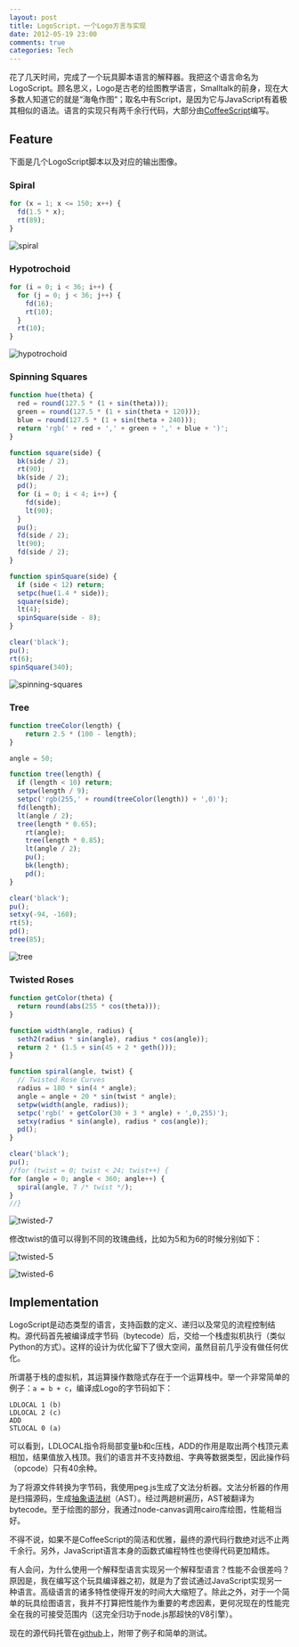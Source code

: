```yaml
---
layout: post
title: LogoScript，一个Logo方言与实现
date: 2012-05-19 23:00
comments: true
categories: Tech
---
```


花了几天时间，完成了一个玩具脚本语言的解释器。我把这个语言命名为LogoScript。顾名思义，Logo是古老的绘图教学语言，Smalltalk的前身，现在大多数人知道它的就是“海龟作图“；取名中有Script，是因为它与JavaScript有着极其相似的语法。语言的实现只有两千余行代码，大部分由[CoffeeScript][1]编写。

## Feature

下面是几个LogoScript脚本以及对应的输出图像。

### Spiral

```js
for (x = 1; x <= 150; x++) {
  fd(1.5 * x);
  rt(89);
}
```

![spiral](http://i.minus.com/iPPRhJoG4v37z.png)

### Hypotrochoid

```js
for (i = 0; i < 36; i++) {
  for (j = 0; j < 36; j++) {
    fd(16);
    rt(10);
  }
  rt(10);
}
```

![hypotrochoid](http://i.minus.com/iKH8vlJuxyeo4.png)

### Spinning Squares

```js
function hue(theta) {
  red = round(127.5 * (1 + sin(theta)));
  green = round(127.5 * (1 + sin(theta + 120)));
  blue = round(127.5 * (1 + sin(theta + 240)));
  return 'rgb(' + red + ',' + green + ',' + blue + ')';
}

function square(side) {
  bk(side / 2);
  rt(90);
  bk(side / 2);
  pd();
  for (i = 0; i < 4; i++) {
    fd(side);
    lt(90);
  }
  pu();
  fd(side / 2);
  lt(90);
  fd(side / 2);
}

function spinSquare(side) {
  if (side < 12) return;
  setpc(hue(1.4 * side));
  square(side);
  lt(4);
  spinSquare(side - 8);
}

clear('black');
pu();
rt(6);
spinSquare(340);
```

![spinning-squares](http://i.minus.com/ibiMgVVGngyFVT.png)

### Tree

```js
function treeColor(length) {
	return 2.5 * (100 - length);
}

angle = 50;

function tree(length) {
  if (length < 10) return;
  setpw(length / 9);
  setpc('rgb(255,' + round(treeColor(length)) + ',0)');
  fd(length);
  lt(angle / 2);
  tree(length * 0.65);
	rt(angle);
	tree(length * 0.85);
	lt(angle / 2);
	pu();
	bk(length);
	pd();
}

clear('black');
pu();
setxy(-94, -160);
rt(5);
pd();
tree(85);
```

![tree](http://i.minus.com/iQ7AWBMiUQiuG.png)

### Twisted Roses

```js
function getColor(theta) {
  return round(abs(255 * cos(theta)));
}

function width(angle, radius) {
  seth2(radius * sin(angle), radius * cos(angle));
  return 2 * (1.5 + sin(45 + 2 * geth()));
}

function spiral(angle, twist) {
  // Twisted Rose Curves
  radius = 180 * sin(4 * angle);
  angle = angle + 20 * sin(twist * angle);
  setpw(width(angle, radius));
  setpc('rgb(' + getColor(30 + 3 * angle) + ',0,255)');
  setxy(radius * sin(angle), radius * cos(angle));
  pd();
}

clear('black');
pu();
//for (twist = 0; twist < 24; twist++) {
for (angle = 0; angle < 360; angle++) {
  spiral(angle, 7 /* twist */);
}
//}
```

![twisted-7](http://i.minus.com/i7riH9Bu93AfQ.png)

修改twist的值可以得到不同的玫瑰曲线，比如为5和为6的时候分别如下：

![twisted-5](http://i.minus.com/ib0u1XleXD1JKt.png)

![twisted-6](http://i.minus.com/irHFXA8nYJm0h.png)

<!-- more -->

## Implementation

LogoScript是动态类型的语言，支持函数的定义、递归以及常见的流程控制结构。源代码首先被编译成字节码（bytecode）后，交给一个栈虚拟机执行（类似Python的方式）。这样的设计为优化留下了很大空间，虽然目前几乎没有做任何优化。

所谓基于栈的虚拟机，其运算操作数隐式存在于一个运算栈中。举一个非常简单的例子：`a = b + c`，编译成Logo的字节码如下：

    LDLOCAL 1 (b)
    LDLOCAL 2 (c)
    ADD
    STLOCAL 0 (a)

可以看到，LDLOCAL指令将局部变量b和c压栈，ADD的作用是取出两个栈顶元素相加，结果值放入栈顶。我们的语言并不支持数组、字典等数据类型，因此操作码（opcode）只有40余种。

为了将源文件转换为字节码，我使用peg.js生成了文法分析器。文法分析器的作用是扫描源码，生成[抽象语法树][2]（AST）。经过两趟树遍历，AST被翻译为bytecode。至于绘图的部分，我通过node-canvas调用cairo库绘图，性能相当好。

不得不说，如果不是CoffeeScript的简洁和优雅，最终的源代码行数绝对远不止两千余行。另外，JavaScript语言本身的函数式编程特性也使得代码更加精炼。

有人会问，为什么使用一个解释型语言实现另一个解释型语言？性能不会很差吗？原因是，我在编写这个玩具编译器之初，就是为了尝试通过JavaScript实现另一种语言。高级语言的诸多特性使得开发的时间大大缩短了。除此之外，对于一个简单的玩具绘图语言，我并不打算把性能作为重要的考虑因素，更何况现在的性能完全在我的可接受范围内（这完全归功于node.js那超快的V8引擎）。

现在的源代码托管在[github][3]上，附带了例子和简单的测试。

[1]: http://coffeescript.org
[2]: http://en.wikipedia.org/wiki/Abstract_syntax_tree
[3]: https://github.com/pyrokat/LogoScript
